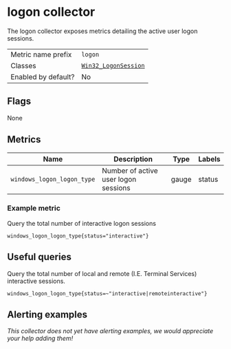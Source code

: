 # logon collector

The logon collector exposes metrics detailing the active user logon sessions.

|||
-|-
Metric name prefix  | `logon`
Classes             | [`Win32_LogonSession`](https://docs.microsoft.com/en-us/windows/win32/cimwin32prov/win32-logonsession)
Enabled by default? | No

## Flags

None

## Metrics

Name | Description | Type | Labels
-----|-------------|------|-------
`windows_logon_logon_type` | Number of active user logon sessions | gauge | status

### Example metric
Query the total number of interactive logon sessions
```
windows_logon_logon_type{status="interactive"}
```

## Useful queries
Query the total number of local and remote (I.E. Terminal Services) interactive sessions.
```
windows_logon_logon_type{status=~"interactive|remoteinteractive"}
```

## Alerting examples
_This collector does not yet have alerting examples, we would appreciate your help adding them!_
